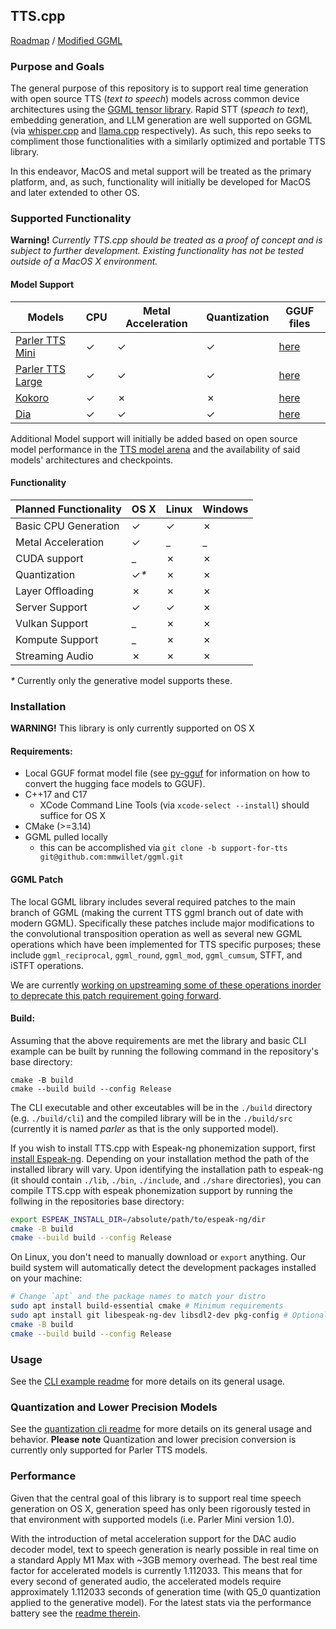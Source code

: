 ## TTS.cpp

[Roadmap](https://github.com/users/mmwillet/projects/1) / [Modified GGML](https://github.com/mmwillet/ggml/tree/support-for-tts)

### Purpose and Goals

The general purpose of this repository is to support real time generation with open source TTS (_text to speech_) models across common device architectures using the [GGML tensor library](https://github.com/ggerganov/ggml). Rapid STT (_speach to text_), embedding generation, and LLM generation are well supported on GGML (via [whisper.cpp](https://github.com/ggerganov/whisper.cpp) and [llama.cpp](https://github.com/ggerganov/llama.cpp) respectively). As such, this repo seeks to compliment those functionalities with a similarly optimized and portable TTS library.

In this endeavor, MacOS and metal support will be treated as the primary platform, and, as such, functionality will initially be developed for MacOS and later extended to other OS.   

### Supported Functionality

**Warning!** *Currently TTS.cpp should be treated as a _proof of concept_ and is subject to further development. Existing functionality has not be tested outside of a MacOS X environment.*

#### Model Support

| Models | CPU | Metal Acceleration | Quantization | GGUF files |
|--------------------------------------------------------------------------|-------|-------|-------|--------------------------------------------------------|
| [Parler TTS Mini](https://huggingface.co/parler-tts/parler-tts-mini-v1)  |&check;|&check;|&check;|[here](https://huggingface.co/mmwillet2/Parler_TTS_GGUF)|
| [Parler TTS Large](https://huggingface.co/parler-tts/parler-tts-large-v1)|&check;|&check;|&check;|[here](https://huggingface.co/mmwillet2/Parler_TTS_GGUF)|
| [Kokoro](https://huggingface.co/hexgrad/Kokoro-82M)                      |&check;|&cross;|&cross;|[here](https://huggingface.co/mmwillet2/Kokoro_GGUF)    |
| [Dia](https://github.com/nari-labs/dia)                                  |&check;|&check;|&check;|[here](https://huggingface.co/mmwillet2/Dia_GGUF)       |

Additional Model support will initially be added based on open source model performance in the [TTS model arena](https://huggingface.co/spaces/TTS-AGI/TTS-Arena) and the availability of said models' architectures and checkpoints.

#### Functionality

| Planned Functionality | OS X       | Linux | Windows |
|-----------------------|------------|-------|---------|
| Basic CPU Generation  | &check;    |&check;| &cross; |
| Metal Acceleration    | &check;    | _     | _       |
| CUDA support          | _          |&cross;| &cross; |
| Quantization          | &check;_*_ |&cross;| &cross; |
| Layer Offloading      | &cross;    |&cross;| &cross; |
| Server Support        | &check;    |&check;| &cross; |
| Vulkan Support        | _          |&cross;| &cross; |
| Kompute Support       | _          |&cross;| &cross; |
| Streaming Audio       | &cross;    |&cross;| &cross; |

 _*_ Currently only the generative model supports these.
### Installation

**WARNING!** This library is only currently supported on OS X

#### Requirements:

* Local GGUF format model file (see [py-gguf](./py-ggufs/README.md) for information on how to convert the hugging face models to GGUF).
* C++17 and C17
  * XCode Command Line Tools (via `xcode-select --install`) should suffice for OS X
* CMake (>=3.14) 
* GGML pulled locally
  * this can be accomplished via `git clone -b support-for-tts git@github.com:mmwillet/ggml.git`

#### GGML Patch

The local GGML library includes several required patches to the main branch of GGML (making the current TTS ggml branch out of date with modern GGML). Specifically these patches include major modifications to the convolutional transposition operation as well as several new GGML operations which have been implemented for TTS specific purposes; these include `ggml_reciprocal`, `ggml_round`, `ggml_mod`, `ggml_cumsum`, STFT, and iSTFT operations.

We are currently [working on upstreaming some of these operations inorder to deprecate this patch requirement going forward](https://github.com/mmwillet/TTS.cpp/issues/66).

#### Build:

Assuming that the above requirements are met the library and basic CLI example can be built by running the following command in the repository's base directory:
```commandline
cmake -B build                                           
cmake --build build --config Release
```

The CLI executable and other exceutables will be in the `./build` directory (e.g. `./build/cli`) and the compiled library will be in the `./build/src` (currently it is named _parler_ as that is the only supported model).

If you wish to install TTS.cpp with Espeak-ng phonemization support, first [install Espeak-ng](https://github.com/espeak-ng/espeak-ng/blob/master/docs/guide.md). Depending on your installation method the path of the installed library will vary. Upon identifying the installation path to espeak-ng (it should contain `./lib`, `./bin`, `./include`, and `./share` directories), you can compile TTS.cpp with espeak phonemization support by running the follwing in the repositories base directory:

```bash
export ESPEAK_INSTALL_DIR=/absolute/path/to/espeak-ng/dir
cmake -B build
cmake --build build --config Release
```

On Linux, you don't need to manually download or `export` anything. Our build system will automatically detect the development packages installed on your machine:

```bash
# Change `apt` and the package names to match your distro
sudo apt install build-essential cmake # Minimum requirements
sudo apt install git libespeak-ng-dev libsdl2-dev pkg-config # Optional requirements
cmake -B build
cmake --build build --config Release
```

### Usage

See the [CLI example readme](./examples/cli/README.md) for more details on its general usage.

### Quantization and Lower Precision Models

See the [quantization cli readme](./examples/quantize/README.md) for more details on its general usage and behavior. **Please note** Quantization and lower precision conversion is currently only supported for Parler TTS models. 

### Performance

 Given that the central goal of this library is to support real time speech generation on OS X, generation speed has only been rigorously tested in that environment with supported models (i.e. Parler Mini version 1.0).

 With the introduction of metal acceleration support for the DAC audio decoder model, text to speech generation is nearly possible in real time on a standard Apply M1 Max with ~3GB memory overhead. The best real time factor for accelerated models is currently 1.112033. This means that for every second of generated audio, the accelerated models require approximately 1.112033 seconds of generation time (with Q5_0 quantization applied to the generative model). For the latest stats via the performance battery see the [readme therein](./examples/perf_battery/README.md).
